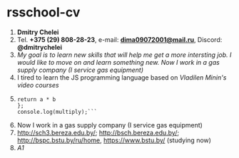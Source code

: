 # rsschool-cv

1. **Dmitry Chelei**
2. Tel. **+375 (29) 808-28-23**, e-mail: **dima09072001@mail.ru**, Discord: **@dmitrychelei**
3. _My goal is to learn new skills that will help me get a more intersting job. I would like to move on and learn something new. Now I work in a gas supply company (I service gas equipment)_
4. I tired to learn the JS programming language based on _Vladilen Minin's video courses_
5. ````function multiply(a = 40, b = 4){
   return a * b
   };
   console.log(multiply);```
   ````
6. Now I work in a gas supply company (I service gas equipment)
7. http://sch3.bereza.edu.by/; http://bsch.bereza.edu.by/; http://bspc.bstu.by/ru/home, https://www.bstu.by/ (studying now)
8. _A1_
